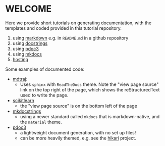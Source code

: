# WELCOME
Here we provide short tutorials on generating documentation, with the templates and coded provided in this tutorial repository.

1. using [markdown](markdown.md)
    e.g. in `README.md` in a github repository
2. using [docstrings](docstrings.md)
3. using [pdoc3](pdoc3.md)
4. using [mkdocs](mkdocs.md)
5. [hosting](hosting.md)


Some examples of documented code:

- [mdtraj](https://www.mdtraj.org/1.9.8.dev0/index.html):
    - Uses `sphinx` with `ReadTheDocs` theme. Note the "view page source" link on the top right of the page, which shows the reStructuredText used to write the page.
- [scikitlearn](https://scikit-learn.org/stable/modules/classes.html)
    - the "view page source" is on the bottom left of the page
- [mkdocstrings](https://mkdocstrings.github.io/reference/extension/)
    - using a newer standard called `mkdocs` that is markdown-native, and the `material` theme.
- [pdoc3](https://pdoc3.github.io/pdoc/doc/pdoc/#gsc.tab=0) 
    - a lightweight document generation, with no set up files! 
    - can be more heavily themed, e.g. see the [hikari](https://www.hikari-py.dev/hikari/) project.
